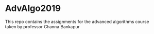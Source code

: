 # AdvAlgo2019

<p>This repo contains the assignments for the advanced algorithms course taken by professor Channa Bankapur</p>
